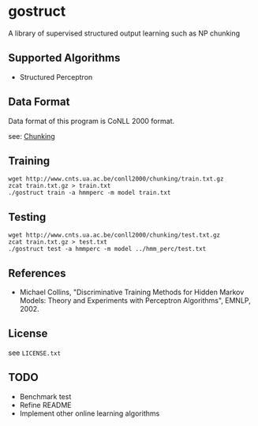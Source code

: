# gostruct
A library of supervised structured output learning such as NP chunking

## Supported Algorithms
- Structured Perceptron

## Data Format
Data format of this program is CoNLL 2000 format.

see: [Chunking](http://www.cnts.ua.ac.be/conll2000/chunking/)

## Training
```
wget http://www.cnts.ua.ac.be/conll2000/chunking/train.txt.gz
zcat train.txt.gz > train.txt
./gostruct train -a hmmperc -m model train.txt
```

## Testing
```
wget http://www.cnts.ua.ac.be/conll2000/chunking/test.txt.gz
zcat train.txt.gz > test.txt
./gostruct test -a hmmperc -m model ../hmm_perc/test.txt
```

## References
- Michael Collins, "Discriminative Training Methods for Hidden Markov Models:
Theory and Experiments with Perceptron Algorithms",  EMNLP, 2002.

## License
see `LICENSE.txt`

## TODO
- Benchmark test
- Refine README
- Implement other online learning algorithms
